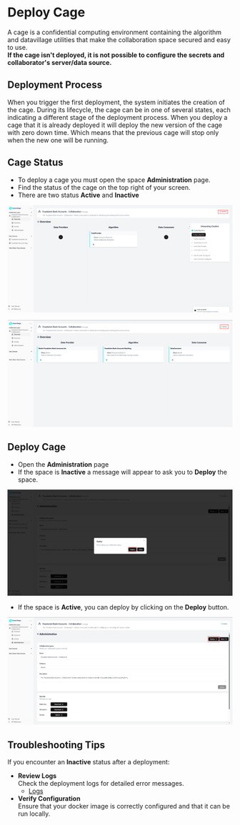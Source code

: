 # Deploy Cage

A cage is a confidential computing environment containing the algorithm and datavillage utilities that make the collaboration space secured and easy to use.
<br />**If the cage isn't deployed, it is not possible to configure the secrets and collaborator's server/data source.**

## Deployment Process

When you trigger the first deployment, the system initiates the creation of the cage. During its lifecycle, the cage can be in one of several states, each indicating a different stage of the deployment process. When you deploy a cage that it is already deployed it will deploy the new version of the cage with zero down time. Which means that the previous cage will stop only when the new one will be running.

## Cage Status

- To deploy a cage you must open the space **Administration** page.
- Find the status of the cage on the top right of your screen.
- There are two status **Active** and **Inactive**

![screenshot of an inactive space](img/06_space_algo_created.png)

![screenshot of an active space](img/33_space_overview_dataconsumer_joined.png)

## Deploy Cage

- Open the **Administration** page
- If the space is **Inactive** a message will appear to ask you to **Deploy** the space.

![screenshot of the deploy cage page](img/10_deploy_first_time_space.png)

- If the space is **Active**, you can deploy by clicking on the **Deploy** button.

![screenshot of the deploy cage page](img/40_administration.png)

## Troubleshooting Tips

If you encounter an **Inactive** status after a deployment:

- **Review Logs**  
  Check the deployment logs for detailed error messages.
  - [Logs](/docs/user-manual/collaboration-space-owner/cage-management/logs)
- **Verify Configuration**  
  Ensure that your docker image is correctly configured and that it can be run locally.
